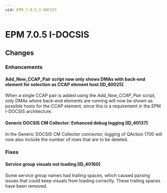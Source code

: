 ```yaml
---
uid: EPM_7.0.5_I-DOCSIS
---
```


# EPM 7.0.5 I-DOCSIS

## Changes

### Enhancements

#### Add_New_CCAP_Pair script now only shows DMAs with back-end element for selection as CCAP element host [ID_40025]

When a single CCAP pair is added using the *Add_New_CCAP_Pair* script, only DMAs where back-end elements are running will now be shown as possible hosts for the CCAP element, since this is a requirement in the EPM I-DOCSIS architecture.

#### Generic DOCSIS CM Collector: Enhanced debug logging [ID_40137]

In the Generic DOCSIS CM Collector connector, logging of QAction 1700 will now also include the number of rows that are to be deleted.

### Fixes

#### Service group visuals not loading [ID_40160]

Some service group names had trailing spaces, which caused parsing issues that could keep visuals from loading correctly. These trailing spaces have been removed.
